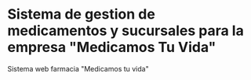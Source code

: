 # Sistema de gestion de medicamentos y sucursales para la empresa "Medicamos Tu Vida"
Sistema web farmacia "Medicamos tu vida"
